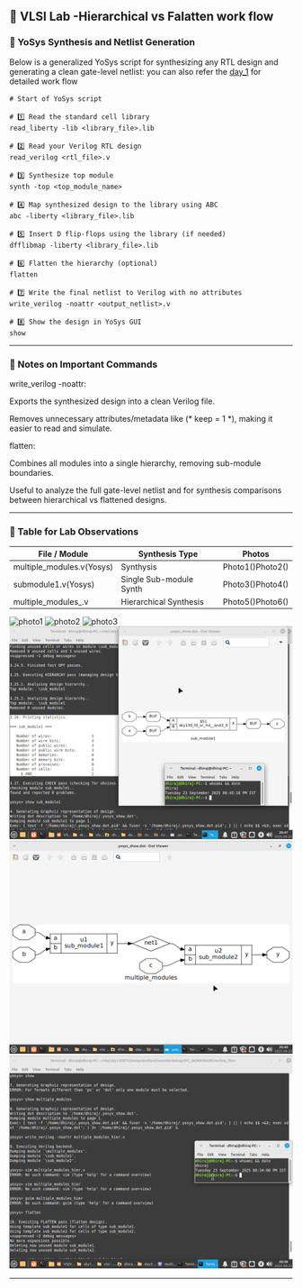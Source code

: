 ## 📘 VLSI Lab -Hierarchical vs Falatten work flow

### 🔹 YoSys Synthesis and Netlist Generation

Below is a generalized YoSys script for synthesizing any RTL design and generating a clean gate-level netlist:
you can also refer the [day_1]() for detailed work flow 
```
# Start of YoSys script

# 1️⃣ Read the standard cell library
read_liberty -lib <library_file>.lib

# 2️⃣ Read your Verilog RTL design
read_verilog <rtl_file>.v

# 3️⃣ Synthesize top module
synth -top <top_module_name>

# 4️⃣ Map synthesized design to the library using ABC
abc -liberty <library_file>.lib

# 5️⃣ Insert D flip-flops using the library (if needed)
dfflibmap -liberty <library_file>.lib

# 6️⃣ Flatten the hierarchy (optional)
flatten

# 7️⃣ Write the final netlist to Verilog with no attributes
write_verilog -noattr <output_netlist>.v

# 8️⃣ Show the design in YoSys GUI
show
```

---

### 🔹 Notes on Important Commands

write_verilog -noattr:

Exports the synthesized design into a clean Verilog file.

Removes unnecessary attributes/metadata like (* keep = 1 *), making it easier to read and simulate.


flatten:

Combines all modules into a single hierarchy, removing sub-module boundaries.

Useful to analyze the full gate-level netlist and for synthesis comparisons between hierarchical vs flattened designs.

---

### 🔹 Table for Lab Observations

| File / Module               | Synthesis Type         | Photos          |
|-----------------------------|------------------------|-----------------|
| multiple_modules.v(Yosys)   | Synthysis         | Photo1()Photo2()|
| submodule1.v(Yosys)         | Single Sub-module Synth| Photo3()Photo4()|
| multiple_modules_.v         | Hierarchical Synthesis | Photo5()Photo6()|

![photo1]()
![photo2]()
![photo3]()
![photo4](https://github.com/Dhiraj4-alt/vsd_RISC_V_week1/blob/day2_Labs/Screenshot_2025-09-23_20-47-25.png)
![photo5](https://github.com/Dhiraj4-alt/vsd_RISC_V_week1/blob/day2_Labs/Screenshot_2025-09-23_20-40-51.png)
![photo6](https://github.com/Dhiraj4-alt/vsd_RISC_V_week1/blob/day2_Labs/Screenshot_2025-09-23_20-36-04.png)

---

